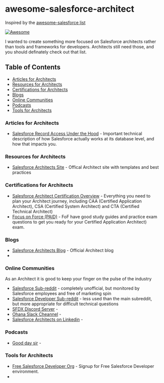 # awesome-salesforce-architect
Inspired by the [awesome-salesforce list](https://github.com/mailtoharshit/awesome-salesforce)

[![Awesome](https://awesome.re/badge.svg)](https://awesome.re)

I wanted to create something more focused on Salesforce architects rather than tools and frameworks for developers. Architects still need those, and you should definately check out that list.

## Table of Contents
* [Articles for Architects](#articles-for-architects)
* [Resources for Architects](#resources-for-architects)
* [Certifications for Architects](#certifications-for-architects)
* [Blogs](#blogs)
* [Online Communities](#online_communities)
* [Podcasts](#podcasts)
* [Tools for Architects](#tools_for_architects)


### Articles for Architects
* [Salesforce Record Access Under the Hood](https://developer.salesforce.com/docs/atlas.en-us.salesforce_record_access_under_the_hood.meta/salesforce_record_access_under_the_hood/uth_preface.htm) - Important technical description of how Salesforce actually works at its database level, and how that impacts you.

### Resources for Architects
* [Salesforce Architects Site](https://architect.salesforce.com/) - Offical Architect site with templates and best practices

### Certifications for Architects
* [Salesforce Architect Certification Overview](https://trailhead.salesforce.com/credentials/architectoverview) - Everything you need to plan your Architect journey, including CAA (Certified Application Architect), CSA (Certified System Architect) and CTA (Certified Technical Architect)
* [Focus on Force (PAID)](https://focusonforce.com/salesforce-certifications/) - FoF have good study guides and practice exam questions to get you ready for your Certified Application Architect) exam. 

### Blogs
* [Salesforce Architects Blog](https://medium.com/salesforce-architects) - Official Architect blog 
* 

### Online Communities
As an Architect it is good to keep your finger on the pulse of the industry

* [Salesforce Sub-reddit](https://www.reddit.com/r/salesforce/) - completely unofficial, but monitored by Salesforce employees and free of marketing spin
* [Salesforce Developer Sub-reddit](https://www.reddit.com/r/SalesforceDeveloper/) - less used than the main subreddit, but more appropriate for difficult technical questions
* [SFDX Discord Server](https://sfxd.github.io/) - 
* [Ohana Slack Cheannel](https://meighanrockssf.com/2019/04/02/salesforce-ohana-slack/) - 
* [Salesforce Architects on Linkedin](https://www.linkedin.com/showcase/salesforce-architects/) - 


### Podcasts
* [Good day sir](https://www.gooddaysirpodcast.com/episodes) - 


### Tools for Architects
* [Free Salesforce Developer Org](https://developer.salesforce.com/signup) - Signup for Free Salesforce Developer environment.
* 
